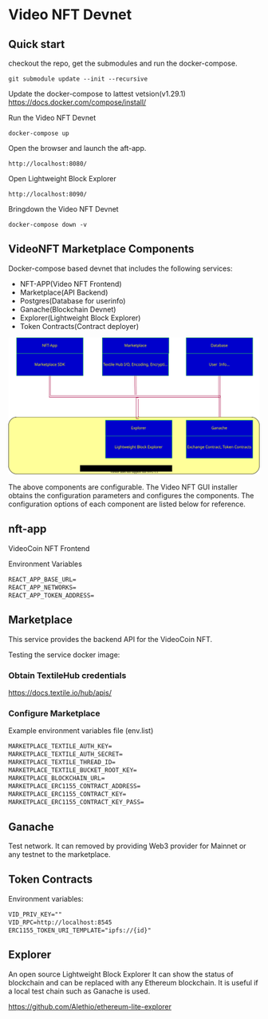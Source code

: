 # Video NFT Devnet

## Quick start
checkout the repo, get the submodules and run the docker-compose.
```
git submodule update --init --recursive
```
Update the docker-compose to lattest vetsion(v1.29.1)  
https://docs.docker.com/compose/install/


Run the Video NFT Devnet

```
docker-compose up
```

Open the browser and launch the aft-app.
```
http://localhost:8080/
```

Open Lightweight Block Explorer
```
http://localhost:8090/
```

Bringdown the Video NFT Devnet
```
docker-compose down -v
```
## VideoNFT Marketplace Components
Docker-compose based devnet that includes the following services:
* NFT-APP(Video NFT Frontend)
* Marketplace(API Backend)
* Postgres(Database for userinfo)
* Ganache(Blockchain Devnet)
* Explorer(Lightweight Block Explorer)
* Token Contracts(Contract deployer)

![Video NFT Devenet](./docs/devnet.drawio.svg)



The above components are configurable. The Video NFT GUI installer obtains the configuration parameters and configures the components. The configuration options of each component are listed below for reference.

## nft-app
VideoCoin NFT Frontend

Environment Variables
```
REACT_APP_BASE_URL=
REACT_APP_NETWORKS=
REACT_APP_TOKEN_ADDRESS=
```
## Marketplace
This service provides the backend API for the VideoCoin NFT.

Testing the service docker image:

### Obtain TextileHub credentials
https://docs.textile.io/hub/apis/

### Configure Marketplace
Example environment variables file (env.list)
```
MARKETPLACE_TEXTILE_AUTH_KEY=
MARKETPLACE_TEXTILE_AUTH_SECRET=
MARKETPLACE_TEXTILE_THREAD_ID=
MARKETPLACE_TEXTILE_BUCKET_ROOT_KEY=
MARKETPLACE_BLOCKCHAIN_URL=
MARKETPLACE_ERC1155_CONTRACT_ADDRESS=
MARKETPLACE_ERC1155_CONTRACT_KEY=
MARKETPLACE_ERC1155_CONTRACT_KEY_PASS=
```

## Ganache
Test network.
It can removed by providing Web3 provider for Mainnet or any testnet to the marketplace.

## Token Contracts
Environment variables:
```
VID_PRIV_KEY=""
VID_RPC=http://localhost:8545
ERC1155_TOKEN_URI_TEMPLATE="ipfs://{id}"
```

## Explorer
An open source Lightweight Block Explorer
It can show the status of blockchain and can be replaced with any Ethereum blockchain. It is useful if a local test chain such as Ganache is used.

https://github.com/Alethio/ethereum-lite-explorer